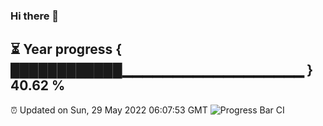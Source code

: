 ### Hi there 👋
⏳ Year progress { ████████████▁▁▁▁▁▁▁▁▁▁▁▁▁▁▁▁▁▁ } 40.62 %
---
⏰ Updated on Sun, 29 May 2022 06:07:53 GMT
![Progress Bar CI](https://github.com/Moyi321/Moyi321/workflows/Progress%20Bar%20CI/badge.svg)
